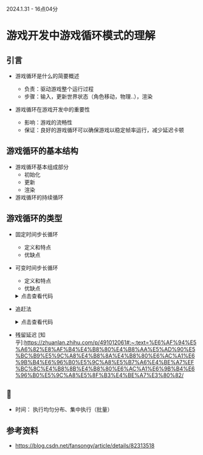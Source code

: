 2024.1.31 - 16点04分
# 游戏开发中游戏循环模式的理解

## 引言
- 游戏循环是什么的简要概述
  - 负责：驱动游戏整个运行过程
  - 步骤：输入，更新世界状态（角色移动，物理..），渲染
  
- 游戏循环在游戏开发中的重要性
  - 影响：游戏的流畅性
  - 保证：良好的游戏循环可以确保游戏以稳定帧率运行，减少延迟卡顿

## 游戏循环的基本结构
- 游戏循环基本组成部分
  - 初始化
  - 更新
  - 渲染
- 游戏循环的持续循环

## 游戏循环的类型
- 固定时间步长循环
  - 定义和特点
  - 优缺点
- 可变时间步长循环
  - 定义和特点
  - 优缺点
   <details>
  <summary>点击查看代码</summary>

  ```cpp
  double lastTime = getCurrentTime();
  while (true)
  {
    double current = getCurrentTime();
    double elapsed = current - lastTime;
    processInput();
    update(elapsed);
    render();
    lastTime = current;
  }
  <details>

- 追赶法
      <details>
    <summary>点击查看代码</summary>
  
    ```cpp
      double previous = getCurrentTime();
      double lag = 0.0;
      while (true)
      {
        double current = getCurrentTime();
        double elapsed = current - previous;//此帧距上帧过去的时间
        previous = current;
        //追赶量
        lag += elapsed;
        processInput();
        //追赶 
        while (lag >= MS_PER_UPDATE)//MS_PER_UPDAT:如1/30fps
        {
          update();
          lag - = MS_PER_UPDATE;
        }
        render();
      }
    <details>
    
- 残留延迟
[知乎]:https://zhuanlan.zhihu.com/p/491012061#:~:text=%E6%AF%94%E5%A6%82%E8%AF%B4%E4%B8%80%E4%B8%AA%E5%AD%90%E5%BC%B9%E5%9C%A8%E4%B8%8A%E4%B8%80%E6%AC%A1%E6%9B%B4%E6%96%B0%E5%9C%A8%E5%B7%A6%E4%BE%A7%EF%BC%8C%E4%B8%8B%E4%B8%80%E6%AC%A1%E6%9B%B4%E6%96%B0%E5%9C%A8%E5%8F%B3%E4%BE%A7%E3%80%82/

## 🧠
- 时间： 执行均匀分布、集中执行（批量）
## 参考资料
- https://blog.csdn.net/fansongy/article/details/82313518

